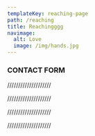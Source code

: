 ```yaml
---
templateKey: reaching-page
path: /reaching
title: Reachingggg
navimage:
  alt: Love
  image: /img/hands.jpg
---
```


### CONTACT FORM

////////////////////

////////////////////

////////////////////

////////////////////
